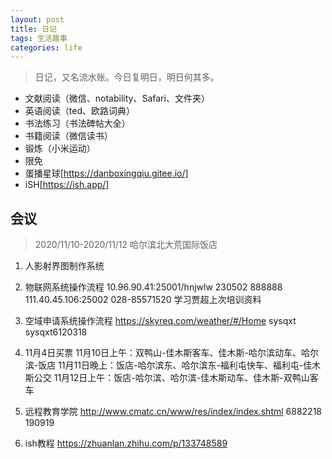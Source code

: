 ```yaml
---
layout: post
title: 日记
tags: 生活趣事
categories: life
---
```


> 日记，又名流水账。今日复明日，明日何其多。

* 文献阅读（微信、notability、Safari、文件夹）
* 英语阅读（ted、欧路词典）
* 书法练习（书法碑帖大全）
* 书籍阅读（微信读书）
* 锻炼（小米运动）
* 限免
* 蛋播星球[https://danboxingqiu.gitee.io/]
* iSH[https://ish.app/]

## 会议
> 2020/11/10-2020/11/12 哈尔滨北大荒国际饭店
1. 人影射界图制作系统

2. 物联网系统操作流程
10.96.90.41:25001/hnjwlw
230502
888888
111.40.45.106:25002
028-85571520
学习贾超上次培训资料

3. 空域申请系统操作流程
https://skyreq.com/weather/#/Home
sysqxt
sysqxt6120318

4. 11月4日买票
11月10日上午：双鸭山-佳木斯客车、佳木斯-哈尔滨动车、哈尔滨-饭店
11月11日晚上：饭店-哈尔滨东、哈尔滨东-福利屯快车、福利屯-佳木斯公交
11月12日上午：饭店-哈尔滨、哈尔滨-佳木斯动车、佳木斯-双鸭山客车

5. 远程教育学院 
http://www.cmatc.cn/www/res/index/index.shtml
6882218
190919

6. ish教程
https://zhuanlan.zhihu.com/p/133748589

